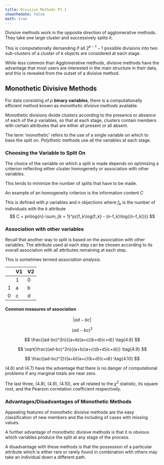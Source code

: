 ```yaml
---
title: Divisive Methods Pt.1
showthedate: false
math: true
---
```


Divisive methods work in the opposite direction of agglomerative methods. They take one large cluster and successively splits it.

This is computationally demanding if all $2^{k - 1} - 1$ possible divisions into two sub-clusters of a cluster of $k$ objects are considered at each stage.

While less common than Agglomerative methods, divisive methods have the advantage that most users are interested in the main structure in their data, and this is revealed from the outset of a divisive method.

## Monothetic Divisive Methods

For data consisting of $p$ **binary variables**, there is a computationally efficient method known as *monothetic divisive methods* available.

Monothetic divisions divide clusters according to the presence or absence of each of the $p$ variables, so that at each stage, clusters contain members with certain attributes that are either all present or all absent.

The term 'monothetic' refers to the use of a single variable on which to base the split on. *Polythetic* methods use all the variables at each stage.

### Choosing the Variable to Split On

The choice of the variable on which a split is made depends on optimizing a criterion reflecting either cluster homogeneity or association with other variables.

This tends to minimize the number of splits that have to be made.

An example of an homogeneity criterion is the information content $C$

This is defined with $p$ variables and $n$ objections where $f_k$ is the number of individuals with the $k$ attribute
$$
C = pn\log{n}-\sum_{k = 1}^p{(f_k\log{f_k} - (n-f_k)\log{(n-f_k)})}
$$

### Association with other variables

Recall that another way to split is based on the association with other variables. The attribute used at each step can be chosen according to its overall association with all attributes remaining at each step.

This is sometimes termed *association analysis*.

|      | V1   | V2   |
| ---- | ---- | ---- |
|      | 1    | 0    |
| 1    | a    | b    |
| 0    | c    | d    |

#### Common measures of association

$$
|ad-bc| \tag{4.6}
$$

$$
(ad-bc)^2 \tag{4.7}
$$

$$
\frac{(ad-bc)^2n}{(a+b)(a+c)(b+d)(c+d)} \tag{4.8}
$$

$$
\sqrt{\frac{(ad-bc)^2n}{(a+b)(a+c)(b+d)(c+d)}} \tag{4.9}
$$

$$
\frac{(ad-bc)^2}{(a+b)(a+c)(b+d)(c+d)} \tag{4.10}
$$

$(4.6)$ and $(4.7)$ have the advantage that there is no danger of computational problems if any marginal totals are near zero.

The last three, $(4.8)$, $(4.9)$, $(4.10)$, are all related to the $\chi^2$ statistic, its square root, and the Pearson correlation coefficient respectively.

### Advantages/Disadvantages of Monothetic Methods

Appealing features of monothetic divisive methods are the easy classification of new members and the including of cases with missing values.

A further advantage of monothetic divisive methods is that it is obvious which variables produce the split at any stage of the process.

A disadvantage with these methods is that the possession of a particular attribute which is either rare or rarely found in combination with others may take an individual down a different path.
